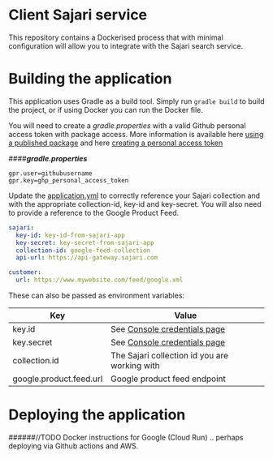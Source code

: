 # Client Sajari service

This repository contains a Dockerised process that with minimal configuration will allow you to integrate with the Sajari search service.

# Building the application

This application uses Gradle as a build tool. Simply run `gradle build` to build the project, or if using Docker
you can run the Docker file.

You will need to create a _gradle.properties_ with a valid Github personal access token with package access. More information is available here [using a published package](https://docs.github.com/en/packages/working-with-a-github-packages-registry/working-with-the-gradle-registry#using-a-published-package) and here [creating a personal access token](https://docs.github.com/en/github/authenticating-to-github/keeping-your-account-and-data-secure/creating-a-personal-access-token) 

####**_gradle.properties_**
```properties
gpr.user=githubusername
gpr.key=ghp_personal_access_token
```

Update the [application.yml](../main/src/main/resources/application.yml) to correctly reference your Sajari collection and with the appropriate collection-id, key-id and key-secret. You will also need to provide a reference to the Google Product Feed.

```yaml
sajari:
  key-id: key-id-from-sajari-app
  key-secret: key-secret-from-sajari-app
  collection-id: google-feed-collection
  api-url: https://api-gateway.sajari.com

customer:
  url: https://www.mywebsite.com/feed/google.xml

```
These can also be passed as environment variables:

|Key|Value|
|----|----|
|key.id|See [Console credentials page](https://app.sajari.com/project/credentials)|
|key.secret|See [Console credentials page](https://app.sajari.com/project/credentials)|
|collection.id|The Sajari collection id you are working with| 
|google.product.feed.url|Google product feed endpoint|

# Deploying the application

######//TODO 
Docker instructions for Google (Cloud Run) .. perhaps deploying via Github actions and AWS.
